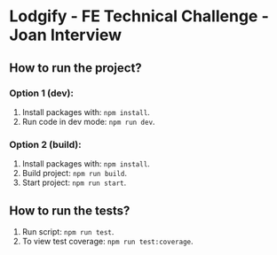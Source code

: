 # Lodgify - FE Technical Challenge - Joan Interview

## How to run the project?

### Option 1 (dev):

1. Install packages with: `npm install`.
2. Run code in dev mode: `npm run dev`.

### Option 2 (build):

1. Install packages with: `npm install`.
2. Build project: `npm run build`.
3. Start project: `npm run start`.

## How to run the tests?

1. Run script: `npm run test`.
2. To view test coverage: `npm run test:coverage`.
